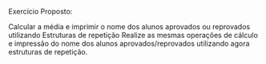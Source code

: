 Exercício Proposto:

Calcular a média e imprimir o nome dos alunos aprovados ou reprovados utilizando Estruturas de repetição
Realize as mesmas operações de cálculo e impressão do nome dos alunos aprovados/reprovados utilizando agora estruturas de repetição.
